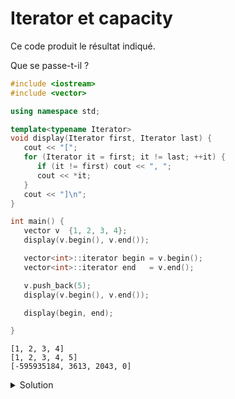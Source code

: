 # Iterator et capacity

Ce code produit le résultat indiqué.

Que se passe-t-il ?

~~~cpp
#include <iostream>
#include <vector>

using namespace std;

template<typename Iterator>
void display(Iterator first, Iterator last) {
   cout << "[";
   for (Iterator it = first; it != last; ++it) {
      if (it != first) cout << ", ";
      cout << *it;
   }
   cout << "]\n";
}

int main() {
   vector v  {1, 2, 3, 4};
   display(v.begin(), v.end());

   vector<int>::iterator begin = v.begin();
   vector<int>::iterator end   = v.end();

   v.push_back(5);
   display(v.begin(), v.end());

   display(begin, end);

}
~~~

~~~
[1, 2, 3, 4]
[1, 2, 3, 4, 5]
[-595935184, 3613, 2043, 0]
~~~

<details>
<summary>Solution</summary>

Le vecteur ayant grandi (passé de 4 à 5 éléments), la **capacité a été ajustée** et l' **emplacement mémoire de la partie `data` du vecteur a changé**.

Les deux itérateurs déclarés `begin` et `end` existent toujours mais n'ont pas été mis à jour !!

Pour s'en convraincre

~~~cpp
#include <iostream>
#include <vector>

using namespace std;

template<typename Iterator>
void display(Iterator first, Iterator last) {
   cout << "[";
   for (Iterator it = first; it != last; ++it) {
      if (it != first) cout << ", ";
      cout << *it;
   }
   cout << "]\n";
}

template <typename T>
void display_details(const vector<T>& v) {
   cout << "taille   : " << v.size()      << endl;
   cout << "capacity : " << v.capacity()  << endl;
   cout << "data     : " << v.data()      << endl;
   cout << endl;
}

template <typename Iterator>
void display_details(Iterator it) {
   cout << "adresse  : " << &(*it) << endl;
}

int main() {
   vector v  {1, 2, 3, 4};
   display(v.begin(), v.end());

   vector<int>::iterator begin = v.begin();
   vector<int>::iterator end   = v.end();

   cout << endl;
   cout << "AVANT insertion" << endl;
   display_details(v);
   v.push_back(5);

   cout << "APRES insertion" << endl;
   display_details(v);

   cout << "itérations" << endl;
   display(v.begin(), v.end());
   display(begin, end);

   cout << endl;
   display_details(begin);
   display_details(v.begin());

}
~~~

qui produit

~~~
[1, 2, 3, 4]

AVANT insertion
taille   : 4
capacity : 4
data     : 0x600001618030

APRES insertion
taille   : 5
capacity : 8
data     : 0x60000141d240

itérations
[1, 2, 3, 4, 5]
[609648688, 10632, 2043, 0]

adresse  : 0x600001618030
adresse  : 0x60000141d240
~~~


</details>